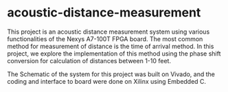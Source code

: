 # acoustic-distance-measurement

This project is an acoustic distance measurement system using various functionalities of the Nexys A7-100T FPGA board. The most common method for measurement of distance is the time of arrival method. In this project, we explore
the implementation of this method using the phase shift conversion for calculation of distances between 1-10 feet.

The Schematic of the system for this project was built on Vivado, and the coding and interface to board were done on Xilinx using Embedded C.

